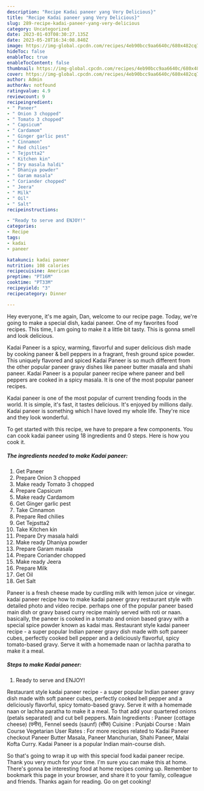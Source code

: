 ```yaml
---
description: "Recipe Kadai paneer yang Very Delicious}"
title: "Recipe Kadai paneer yang Very Delicious}"
slug: 289-recipe-kadai-paneer-yang-very-delicious
category: Uncategorized
date: 2023-01-03T08:30:27.135Z
date: 2023-05-28T16:34:08.840Z
image: https://img-global.cpcdn.com/recipes/4eb90bcc9aa6640c/680x482cq70/kadai-paneer-recipe-main-photo.jpg
hideToc: false
enableToc: true
enableTocContent: false
thumbnail: https://img-global.cpcdn.com/recipes/4eb90bcc9aa6640c/680x482cq70/kadai-paneer-recipe-main-photo.jpg
cover: https://img-global.cpcdn.com/recipes/4eb90bcc9aa6640c/680x482cq70/kadai-paneer-recipe-main-photo.jpg
author: Admin
authorAv: notfound
ratingvalue: 4.9
reviewcount: 9
recipeingredient:
- " Paneer"
- " Onion 3 chopped"
- " Tomato 3 chopped"
- " Capsicum"
- " Cardamom"
- " Ginger garlic pest"
- " Cinnamon"
- " Red chilies"
- " Tejpstta2"
- " Kitchen kin"
- " Dry masala haldi"
- " Dhaniya powder"
- " Garam masala"
- " Coriander chopped"
- " Jeera"
- " Milk"
- " Oil"
- " Salt"
recipeinstructions:

- "Ready to serve and ENJOY!"
categories:
- Recipe
tags:
- kadai
- paneer

katakunci: kadai paneer 
nutrition: 108 calories
recipecuisine: American
preptime: "PT16M"
cooktime: "PT33M"
recipeyield: "3"
recipecategory: Dinner

---
```



Hey everyone, it's me again, Dan, welcome to our recipe page. Today, we're going to make a special dish, kadai paneer. One of my favorites food recipes. This time, I am going to make it a little bit tasty. This is gonna smell and look delicious.

Kadai Paneer is a spicy, warming, flavorful and super delicious dish made by cooking paneer &amp; bell peppers in a fragrant, fresh ground spice powder. This uniquely flavored and spiced Kadai Paneer is so much different from the other popular paneer gravy dishes like paneer butter masala and shahi paneer. Kadai Paneer is a popular paneer recipe where paneer and bell peppers are cooked in a spicy masala. It is one of the most popular paneer recipes.

Kadai paneer is one of the most popular of current trending foods in the world. It is simple, it's fast, it tastes delicious. It's enjoyed by millions daily. Kadai paneer is something which I have loved my whole life. They're nice and they look wonderful.


To get started with this recipe, we have to prepare a few components. You can cook kadai paneer using 18 ingredients and 0 steps. Here is how you cook it.

<!--inarticleads1-->

##### The ingredients needed to make Kadai paneer:

1. Get  Paneer
1. Prepare  Onion 3 chopped
1. Make ready  Tomato 3 chopped
1. Prepare  Capsicum
1. Make ready  Cardamom
1. Get  Ginger garlic pest
1. Take  Cinnamon
1. Prepare  Red chilies
1. Get  Tejpstta2
1. Take  Kitchen kin
1. Prepare  Dry masala haldi
1. Make ready  Dhaniya powder
1. Prepare  Garam masala
1. Prepare  Coriander chopped
1. Make ready  Jeera
1. Prepare  Milk
1. Get  Oil
1. Get  Salt


Paneer is a fresh cheese made by curdling milk with lemon juice or vinegar. kadai paneer recipe how to make kadai paneer gravy restaurant style with detailed photo and video recipe. perhaps one of the popular paneer based main dish or gravy based curry recipe mainly served with roti or naan. basically, the paneer is cooked in a tomato and onion based gravy with a special spice powder known as kadai mas. Restaurant style kadai paneer recipe - a super popular Indian paneer gravy dish made with soft paneer cubes, perfectly cooked bell pepper and a deliciously flavorful, spicy tomato-based gravy. Serve it with a homemade naan or lachha paratha to make it a meal. 

<!--inarticleads2-->

##### Steps to make Kadai paneer:


1. Ready to serve and ENJOY!

Restaurant style kadai paneer recipe - a super popular Indian paneer gravy dish made with soft paneer cubes, perfectly cooked bell pepper and a deliciously flavorful, spicy tomato-based gravy. Serve it with a homemade naan or lachha paratha to make it a meal. To that add your quartered onions (petals separated) and cut bell peppers. Main Ingredients : Paneer (cottage cheese) (पनीर), Fennel seeds (saunf) (सौंफ) Cuisine : Punjabi Course : Main Course Vegetarian User Rates : For more recipes related to Kadai Paneer checkout Paneer Butter Masala, Paneer Manchurian, Shahi Paneer, Malai Kofta Curry. Kadai Paneer is a popular Indian main-course dish. 

So that's going to wrap it up with this special food kadai paneer recipe. Thank you very much for your time. I'm sure you can make this at home. There's gonna be interesting food at home recipes coming up. Remember to bookmark this page in your browser, and share it to your family, colleague and friends. Thanks again for reading. Go on get cooking!
